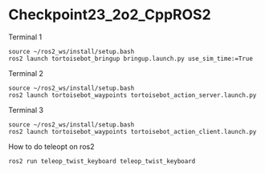 # Checkpoint23_2o2_CppROS2

Terminal 1

```
source ~/ros2_ws/install/setup.bash
ros2 launch tortoisebot_bringup bringup.launch.py use_sim_time:=True
```

Terminal 2

```
source ~/ros2_ws/install/setup.bash
ros2 launch tortoisebot_waypoints tortoisebot_action_server.launch.py
```

Terminal 3

```
source ~/ros2_ws/install/setup.bash
ros2 launch tortoisebot_waypoints tortoisebot_action_client.launch.py
```


How to do teleopt on ros2

```
ros2 run teleop_twist_keyboard teleop_twist_keyboard 
```
